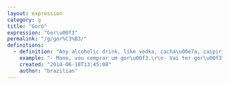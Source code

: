```yaml
---
layout: expression
category: g
title: "Goró"
expression: "Gor\u00f3"
permalink: "/g/gor%C3%B3/"
definitions:
  - definition: "Any alcoholic drink, like vodka, cacha\u00e7a, caipirinha. It is mainly used in S\u00e3o Paulo."
    example: "- Mano, vou comprar um gor\u00f3.\r\n- Vai ter gor\u00f3?"
    created: "2014-06-18T13:45:08"
    author: "brazilian"
---
```

